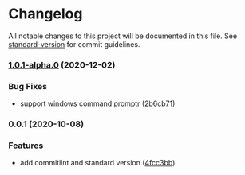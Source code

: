 # Changelog

All notable changes to this project will be documented in this file. See [standard-version](https://github.com/conventional-changelog/standard-version) for commit guidelines.

### [1.0.1-alpha.0](https://github.com/team-supercharge/audit-ci-wrapper/compare/v0.0.1...v1.0.1-alpha.0) (2020-12-02)


### Bug Fixes

* support windows command promptr ([2b6cb71](https://github.com/team-supercharge/audit-ci-wrapper/commit/2b6cb71c184c1ac09d8c2d78a88072f447b26159))

### 0.0.1 (2020-10-08)


### Features

* add commitlint and standard version ([4fcc3bb](https://github.com/team-supercharge/audit-ci-wrapper/commit/4fcc3bb2a05207b2df45be20a4c7cf6f16c41649))

